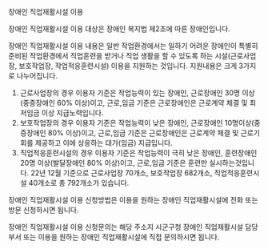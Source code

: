 장애인 직업재활시설 이용


장애인 직업재활시설 이용 대상은 장애인 복지법 제2조에 따른 장애인입니다.


장애인 직업재활시설 이용 내용은 일반 작업환경에서는 일하기 어려운 장애인이 특별히 준비된 작업환경에서 직업훈련을 받거나 직업 생활을 할 수 있도록 하는 시설(근로사업장, 보호작업장, 작업적응훈련시설) 이용을 지원하는 것입니다.
지원내용은 크게 3가지로 나누어집니다.
1. 근로사업장의 경우 이용자 기준은 작업능력이 있는 장애인, 근로장애인 30명 이상(중증장애인 60% 이상)이고,
근로,임금 기준은 근로장애인은 근로계약 체결 및 최저임금 이상 지급노력입니다.
2. 보호작업장의 경우 이용자 기준은 작업능력이 낮은 장애인, 근로장애인 10명이상(중증장애인 80% 이상)이고,
근로,임금 기준은 근로장애인은 근로계약 체결 및 근로기회를 제공하고 이에 상응하는 대가(임금) 지급입니다.
3. 직업적응훈련시설의 경우 이용자 기준은 작업능력이 극히 낮은 장애인, 훈련장애인 20명 이상(발달장애인 80% 이상)이고,
근로,임금 기준은 훈련만 실시하는것입니다.
22년 12월 기준으로 근로사업장 70개소, 보호작업장 682개소, 직업적응훈련시설 40개소로 총 792개소가 있습니다.


장애인 직업재활시설 이용 신청방법은 이용을 원하는 장애인 직업재활시설에 전화 또는 방문 신청하시면 됩니다.


장애인 직업재활시설 이용 신청문의는 해당 주소지 시군구청 장애인 직업재활시설 담당 부서 또는 이용을 원하는 장애인 직업재활시설에 직접 문의하시면 됩니다.